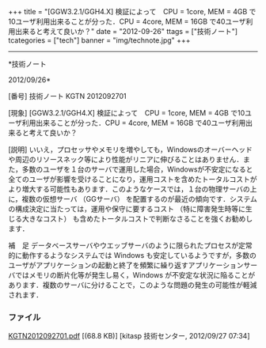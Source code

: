 ﻿+++
title = "[GGW3.2.1/GGH4.X] 検証によって　CPU = 1core, MEM = 4GB で10ユーザ利用出来ることが分った．CPU = 4core, MEM = 16GB で40ユーザ利用出来ると考えて良いか？"
date = "2012-09-26"
ttags = ["技術ノート"]
tcategories = ["tech"]
banner = "img/technote.jpg"
+++

-----------------------------------------------------------------------------------------------------------------------------

*技術ノート

2012/09/26*


[番号]
技術ノート KGTN 2012092701

[現象]
[GGW3.2.1/GGH4.X] 検証によって　CPU = 1core, MEM = 4GB
で10ユーザ利用出来ることが分った．CPU = 4core, MEM = 16GB
で40ユーザ利用出来ると考えて良いか？

[説明]
いいえ，プロセッサやメモリを増やしても，Windowsのオーバーヘッドや周辺のリソースネック等により性能がリニアに伸びることはありません．また，多数のユーザを１台のサーバで運用した場合，Windowsが不安定になると全てのユーザが影響を受けることになり，運用コストを含めたトータルコストがより増大する可能性もあります．このようなケースでは，１台の物理サーバの上に，複数の仮想サーバ
（GGサーバ）
を配置するのが最近の傾向です．システムの構成決定に当たっては，運用や保守に要するコスト
（特に障害発生時等に生じる大きなコスト）
も含めたトータルコストで判断なさることを強くお勧めします．

補　足
データベースサーバやウエッブサーバのように限られたプロセスが定常的に動作するようなシステムでは
Windows
も安定しているようですが，多数のユーザがアプリケーションの起動と終了を頻繁に繰り返すアプリケーションサーバではメモリの断片化等が発生し易く，Windows
が不安定な状況に陥ることがあります．複数のサーバに分けることで，このような問題の発生の可能性が軽減されます．


### ファイル

 
 


[KGTN2012092701.pdf](http://techreport.kitasp.net/attachments/download/1011/KGTN2012092701.pdf)
 [(68.8 KB)] [kitasp 技術センター, 2012/09/27
07:34]


 


 

